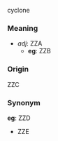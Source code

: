 cyclone
### Meaning
+ _adj_: ZZA
	+ __eg__: ZZB

### Origin

ZZC

### Synonym

__eg__: ZZD

+ ZZE



